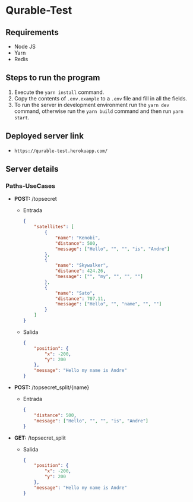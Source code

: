 # Qurable-Test

## Requirements

- Node JS
- Yarn
- Redis

## Steps to run the program

1. Execute the `yarn install` command.
2. Copy the contents of `.env.example` to a `.env` file and fill in all the fields.
3. To run the server in development environment run the `yarn dev` command, otherwise run the `yarn build` command and then run `yarn start`.

## Deployed server link

- `https://qurable-test.herokuapp.com/`

## Server details

### Paths-UseCases

- **POST:** /topsecret

  - Entrada

    ```json
    {
    	"satellites": [
    		{
    			"name": "Kenobi",
    			"distance": 500,
    			"message": ["Hello", "", "", "is", "Andre"]
    		},
    		{
    			"name": "Skywalker",
    			"distance": 424.26,
    			"message": ["", "my", "", "", ""]
    		},
    		{
    			"name": "Sato",
    			"distance": 707.11,
    			"message": ["Hello", "", "name", "", ""]
    		}
    	]
    }
    ```

  - Salida

    ```json
    {
    	"position": {
    		"x": -200,
    		"y": 200
    	},
    	"message": "Hello my name is Andre"
    }
    ```

- **POST:** /topsecret_split/{name}
  - Entrada

    ```json
    {
    	"distance": 500,
    	"message": ["Hello", "", "", "is", "Andre"]
    }
    ```
  
- **GET:** /topsecret_split
  
  - Salida
  
    ```json
    {
    	"position": {
    		"x": -200,
    		"y": 200
    	},
    	"message": "Hello my name is Andre"
    }
    ```